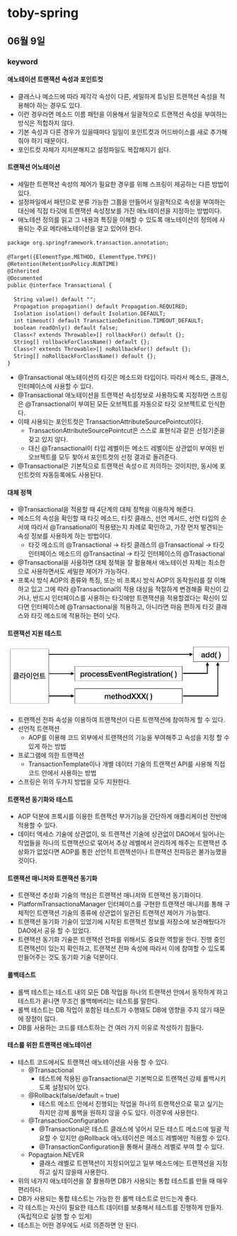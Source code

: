 # toby-spring

## 06월 9일

### keyword

#### 애노테이션 트랜잭션 속성과 포인트컷 
- 클래스나 메소드에 따라 제각각 속성이 다른, 세밀하게 튜닝된 트랜잭션 속성을 적용해야 하는 경우도 있다.
- 이런 경우라면 메소드 이름 패턴을 이용해서 일괄적으로 트랜잭션 속성을 부여하는 방식은 적합하지 않다.
- 기본 속성과 다른 경우가 있을때마다 일일이 포인트컷과 어드바이스를 새로 추가해줘야 하기 때문이다.
- 포인트컷 자체가 지저분해지고 설정파일도 복잡해지기 쉽다.

#### 트랜잭션 어노테이션
- 세밀한 트랜잭션 속성의 제어가 필요한 경우를 위해 스프링이 제공하는 다른 방법이 있다.
- 설정파일에서 패턴으로 분류 가능한 그룹을 만들어서 일괄적으로 속성을 부여하는 대신에 직접 타깃에 트랜잭션 속성정보를 가진 애노테이션을 지정하는 방법이다.
- 애노테션 정의를 읽고 그 내용과 특징을 이해할 수 있도록 애노테이션의 정의에 사용되는 주요 메타애노테이션을 알고 있어야 한다.
```{.java}
package org.springframework.transaction.annotation;

@Target({ElementType.METHOD, ElementType.TYPE})
@Retention(RetentionPolicy.RUNTIME)
@Inherited
@Documented
public @interface Transactional {

  String value() default "";
  Propagation propagation() default Propagation.REQUIRED;
  Isolation isolation() default Isolation.DEFAULT;
  int timeout() default TransactionDefinition.TIMEOUT_DEFAULT;
  boolean readOnly() default false;
  Class<? extends Throwable>[] rollbackFor() default {};
  String[] rollbackForClassName() default {};
  Class<? extends Throwable>[] noRollbackFor() default {};
  String[] noRollbackForClassName() default {};
}
```
- @Transactional 애노테이션의 타깃은 메소드와 타입이다. 따라서 메소드, 클래스, 인터페이스에 사용할 수 있다.
- @Transactional 애노테이션을 트랜잭션 속성정보로 사용하도록 지정하면 스프링은 @Transactional이 부여된 모든 오브젝트를 자동으로 타깃 오브젝트로 인식한다.
- 이때 사용되는 포인트컷은 TransactionAttributeSourcePointcut이다.
  - TransactionAttributeSourcePointcut은 스스로 표현식과 같은 선정기준을 갖고 있지 않다.
  - 대신 @Transactional이 타입 레벨이든 메소드 레벨이든 상관없이 부여된 빈 오브젝트를 모두 찾아서 포인트컷의 선정 결과로 돌려준다.
- @Transactional은 기본적으로 트랜잭션 속성ㅇ르 저의하는 것이지만, 동시에 포인트컷의 자동등록에도 사용된다.

#### 대체 정책
- @Transactional을 적용할 때 4단계의 대체 정책을 이용하게 해준다.
- 메소드의 속성을 확인할 때 타깃 메소드, 타킷 클래스, 선언 메서드, 선언 타입의 순서에 따라서 @Transational이 적용됐는지 차례로 확인하고, 가장 먼저 발견되는 속성 정보를 사용하게 하는 방법이다.
  - 타깃 메소드의 @Transactional -> 타킷 클래스의 @Transactional -> 타깃 인터페이스 메소드의 @Transactinal -> 타깃 인터페이스의 @Trasactional
- @Transactional을 사용하면 대체 정책을 잘 활용해서 애노테이션 자체는 최소한으로 사용하면서도 세밀한 제어가 가능하다.
- 프록시 방식 AOP의 종류와 특징, 또는 비 프록시 방식 AOP의 동작원리를 잘 이해하고 있고 그에 따라 @Transactional의 적용 대상을 적절하게 변경해줄 확신이 깄거나, 반드시 인터페이스를 사용하는 타깃에만 트랜잭션을 적용할겠다는 확신이 있다면 인터페이스에 @Transactional을 적용하고, 아니라면 마음 편하게 타깃 클래스와 타깃 메소드에 적용하는 편이 낫다.

#### 트랜잭션 지원 테스트
![AOP-14](/Toby-Spring/img/AOP-14.png)
- 트랜잭션 전파 속성을 이용하여 트랜잭션이 다른 트랜잭션에 참여하게 할 수 있다.
- 선언적 트랜잭션
  - AOP를 이용해 코드 외부에서 트랜잭션의 기능을 부여해주고 속성을 지정 할 수 있게 하는 방법
- 프로그램에 의한 트랜잭션
  - TransactionTemplate이나 개별 데이터 기술의 트랜잭션 API를 사용해 직접 코드 안에서 사용하는 방법
- 스프링은 위의 두가지 방법을 모두 지원한다.

#### 트랜잭션 동기화와 테스트
- AOP 덕분에 프록시를 이용한 트랜잭션 부가기능을 간단하게 애플리케이션 전반에 적용할 수 있다.
- 데이터 액세스 기술에 상관없이, 또 트랜잭션 기술에 상관없이 DAO에서 일어나는 작업들을 하나의 트랜잭션으로 묶어서 추상 레벨에서 관리하게 해주는 트랜잭션 추상화가 없었다면 AOP를 통한 선언적 트랜잭션이나 트랜잭션 전파등은 불가능했을 것이다.

#### 트랜잭션 매니저와 트랜잭션 동기화
- 트랜잭션 추상화 기술의 핵심은 트랜잭션 매니저와 트랜잭션 동기화이다.
- PlatformTransactionaManager 인터페이스를 구현한 트랜잭션 매니저를 통해 구체적인 트랜잭션 기술의 종류에 상관없이 일관된 트랜잭션 제어가 가능했다.
- 트랜잭션 동기화 기술이 있었기에 시작된 트랜잭션 정보를 저장소에 보관해뒀다가 DAO에서 공유 할 수 있었다.
- 트랜잭션 동기화 기술은 트랜잭션 전파를 위해서도 중요한 역할을 한다. 진행 중인 트랜잭션이 있는지 확인하고, 트랜잭션 전파 속성에 따라서 이에 참여할 수 있도록 만들어주는 것도 동기화 기술 덕분이다.

#### 롤백테스트
- 롤백 테스트는 테스트 내의 모든 DB 작업을 하나의 트랜잭션 안에서 동작하게 하고 테스트가 끝나면 무조건 롤백해버리는 테스트를 말한다.
- 롤백 테스트는 DB 작업이 포함된 테스트가 수행돼도 DB에 영향을 주지 않기 때문에 장점이 많다.
- DB를 사용하는 코드를 테스트하는 건 여러 가지 이유로 작성하기 힘들다.

#### 테스를 위한 트랜잭션 애노테이션
- 테스트 코드에서도 트랜잭션 애노테이션을 사용 할 수 있다.
  - @Transactional
    - 테스트에 적용된 @Transactional은 기본벅으로 트랜잭션 강제 롤백시키도록 설정되어 있다.
  - @Rollback(false/default = true)
    - 테스트 메소드 안에서 진행되는 작업을 하나의 트랜잭션으로 묶고 싶기는 하지만 강제 롤백을 원하지 않을 수도 있다. 이경우에 사용한다.
  - @TransactionConfiguration
    - @Transactional은 테스트 클래스에 넣어서 모든 테스트 메소드에 일괄 적요할 수 있지만 @Rollback 애노테이션은 메소드 레벨에만 적용할 수 있다.
    - @TransactionConfiguration을 통해서 클래스 레벨로 부여 할 수 있다.
  - Popagtaion.NEVER
    - 클래스 레벨로 트랜잭션이 지정되어있고 일부 메소드에는 트랜잭션을 지정하고 싶지 않을때 사용한다.
- 위의 네가지 애노테이션을 잘 활용하면 DB가 사용되는 통합 테스트를 만들 때 매우 편리하다.
- DB가 사용되는 통합 테스트는 가능한 한 롤백 테스트로 만드는게 좋다.
- 각 테스트는 자신이 필요한 테스트 데이터를 보충해서 테스트를 진행하게 만들자.(독립적으로 실행 할 수 있게)
- 테스트는 어떤 경우에도 서로 의존하면 안 된다.